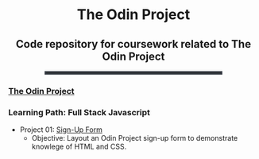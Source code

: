 <div style="text-align:center">
<h1>The Odin Project</h1>
<h2>Code repository for coursework related to The Odin Project</h2>
</div>
<hr style="border: 3px solid #393e46; width:70%; margin:0 auto;">

### [The Odin Project](https://www.theodinproject.com)

### Learning Path: Full Stack Javascript
- Project 01: [Sign-Up Form](https://johnebehr.github.io/the_odin_project/project-01/index.html)
    - Objective: Layout an Odin Project sign-up form to demonstrate knowlege of HTML and CSS.

